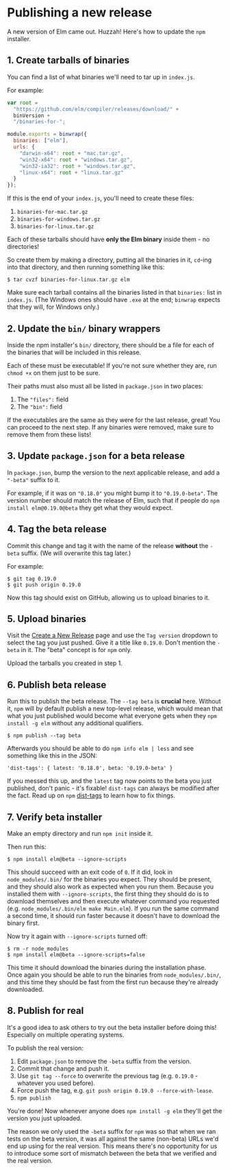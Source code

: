 # Publishing a new release

A new version of Elm came out. Huzzah! Here's how to update the `npm` installer.

## 1. Create tarballs of binaries

You can find a list of what binaries we'll need to tar up in `index.js`.

For example:

```javascript
var root =
  "https://github.com/elm/compiler/releases/download/" +
  binVersion +
  "/binaries-for-";

module.exports = binwrap({
  binaries: ["elm"],
  urls: {
    "darwin-x64": root + "mac.tar.gz",
    "win32-x64": root + "windows.tar.gz",
    "win32-ia32": root + "windows.tar.gz",
    "linux-x64": root + "linux.tar.gz"
  }
});
```

If this is the end of your `index.js`, you'll need to create these files:

1. `binaries-for-mac.tar.gz`
2. `binaries-for-windows.tar.gz`
3. `binaries-for-linux.tar.gz`

Each of these tarballs should have **only the Elm binary** inside them - no
directories!

So create them by making a directory, putting all the binaries in it, `cd`-ing
into that directory, and then running something like this:

```shell
$ tar cvzf binaries-for-linux.tar.gz elm
```

Make sure each tarball contains all the binaries listed in that `binaries:` list
in `index.js`. (The Windows ones should have `.exe` at the end; `binwrap`
expects that they will, for Windows only.)

## 2. Update the `bin/` binary wrappers

Inside the npm installer's `bin/` directory, there should be a file for each of
the binaries that will be included in this release.

Each of these must be executable! If you're not sure whether they are,
run `chmod +x` on them just to be sure.

Their paths must also must all be listed in `package.json` in two places:

1. The `"files":` field
2. The `"bin":` field

If the executables are the same as they were for the last release, great!
You can proceed to the next step. If any binaries were removed, make sure to
remove them from these lists!

## 3. Update `package.json` for a beta release

In `package.json`, bump the version to the next applicable release, and add
a `"-beta"` suffix to it.

For example, if it was on `"0.18.0"` you might bump it to `"0.19.0-beta"`.
The version number should match the release of Elm, such that if people do
`npm install elm@0.19.0@beta` they get what they would expect.

## 4. Tag the beta release

Commit this change and tag it with the name of the release **without** the
`-beta` suffix. (We will overwrite this tag later.)

For example:

```shell
$ git tag 0.19.0
$ git push origin 0.19.0
```

Now this tag should exist on GitHub, allowing us to upload binaries to it.

## 5. Upload binaries

Visit the [Create a New Release](https://github.com/elm-lang/elm-platform/releases/new)
page and use the `Tag version` dropdown to select the tag you just pushed. Give
it a title like `0.19.0`. Don't mention the `-beta` in it. The "beta" concept
is for `npm` only.

Upload the tarballs you created in step 1.

## 6. Publish beta release

Run this to publish the beta release. The `--tag beta` is **crucial** here.
Without it, `npm` will by default publish a new top-level release, which would
mean that what you just published would become what everyone gets when they
`npm install -g elm` without any additional qualifiers.

```shell
$ npm publish --tag beta
```

Afterwards you should be able to do `npm info elm | less` and see something
like this in the JSON:

```
'dist-tags': { latest: '0.18.0', beta: '0.19.0-beta' }
```

If you messed this up, and the `latest` tag now points to the beta you just
published, don't panic - it's fixable! `dist-tags` can always be modified after
the fact. Read up on `npm` [dist-tags](https://docs.npmjs.com/cli/dist-tag)
to learn how to fix things.

## 7. Verify beta installer

Make an empty directory and run `npm init` inside it.

Then run this:

```shell
$ npm install elm@beta --ignore-scripts
```

This should succeed with an exit code of `0`.
If it did, look in `node_modules/.bin/` for the binaries you expect.
They should be present, and they should also work as expected when you run them.
Because you installed them with `--ignore-scripts`, the first thing they should
do is to download themselves and then execute whatever command you requested
(e.g. `node_modules/.bin/elm make Main.elm`). If you run the same command a
second time, it should run faster because it doesn't have to download the binary
first.

Now try it again with `--ignore-scripts` turned off:

```shell
$ rm -r node_modules
$ npm install elm@beta --ignore-scripts=false
```

This time it should download the binaries during the installation phase. Once
again you should be able to run the binaries from `node_modules/.bin/`, and
this time they should be fast from the first run because they're already
downloaded.

## 8. Publish for real

It's a good idea to ask others to try out the beta installer before doing this!
Especially on multiple operating systems.

To publish the real version:

1. Edit `package.json` to remove the `-beta` suffix from the version.
2. Commit that change and push it.
3. Use `git tag --force` to overwrite the previous tag (e.g. `0.19.0` - whatever you used before).
4. Force push the tag, e.g. `git push origin 0.19.0 --force-with-lease`.
5. `npm publish`

You're done! Now whenever anyone does `npm install -g elm` they'll get the
version you just uploaded.

The reason we only used the `-beta` suffix for `npm` was so that when we ran
tests on the beta version, it was all against the same (non-beta) URLs we'd end
up using for the real version. This means there's no opportunity for us to
introduce some sort of mismatch between the beta that we verified and the real
version.
